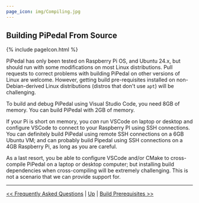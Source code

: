 ```yaml
---
page_icon: img/Compiling.jpg
---
```

## Building PiPedal From Source

{% include pageIcon.html %}

PiPedal has only been tested on Raspberry Pi OS, and Ubuntu 24.x, but should run with some modifications on most Linux distributions. Pull requests to correct problems with building PiPedal on other versions of Linux are welcome. However, getting build pre-requisites installed on non-Debian-derived Linux distributions (distros that don't use `apt`) will be challenging.

To build and debug PiPedal using Visual Studio Code, you need 8GB of memory. You can build PiPedal with 2GB of memory.

If your Pi is short on memory, you _can_ run VSCode on laptop or desktop and configure VSCode to connect to your Raspberry PI using SSH connections. You can definitely build PiPedal using remote SSH connections on a 6GB Ubuntu VM; and can probably build Pipedal using SSH connections on a 4GB Raspberry Pi, as long as you are careful.

As a last resort, you be able to configure VSCode and/or CMake to cross-compile PiPedal on a laptop or desktop computer; but installing build dependencies when cross-compiling will be extremely challenging.  This is not a scenario that we can provide support for.



--------
[<< Frequently Asked Questions](FAQ.md) | [Up](Documentation.md) | [Build Prerequisites >>](BuildPrerequisites.md)
